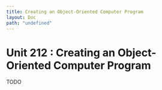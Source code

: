 ```yaml
---
title: Creating an Object-Oriented Computer Program
layout: Doc
path: "undefined"
---
```


# Unit 212 : Creating an Object-Oriented Computer Program

TODO